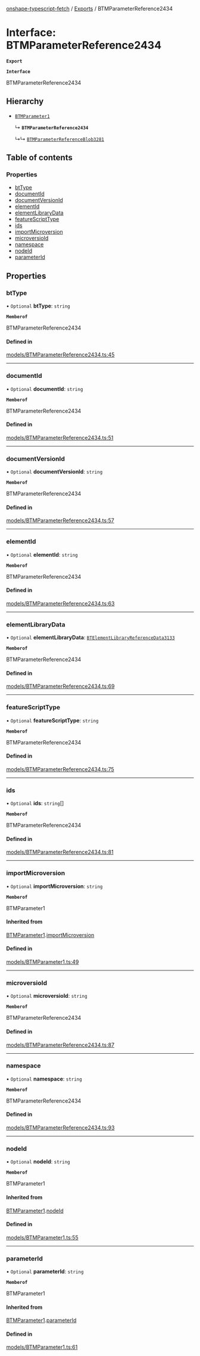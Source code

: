 [onshape-typescript-fetch](../README.md) / [Exports](../modules.md) / BTMParameterReference2434

# Interface: BTMParameterReference2434

**`Export`**

**`Interface`**

BTMParameterReference2434

## Hierarchy

- [`BTMParameter1`](BTMParameter1.md)

  ↳ **`BTMParameterReference2434`**

  ↳↳ [`BTMParameterReferenceBlob3281`](BTMParameterReferenceBlob3281.md)

## Table of contents

### Properties

- [btType](BTMParameterReference2434.md#bttype)
- [documentId](BTMParameterReference2434.md#documentid)
- [documentVersionId](BTMParameterReference2434.md#documentversionid)
- [elementId](BTMParameterReference2434.md#elementid)
- [elementLibraryData](BTMParameterReference2434.md#elementlibrarydata)
- [featureScriptType](BTMParameterReference2434.md#featurescripttype)
- [ids](BTMParameterReference2434.md#ids)
- [importMicroversion](BTMParameterReference2434.md#importmicroversion)
- [microversioId](BTMParameterReference2434.md#microversioid)
- [namespace](BTMParameterReference2434.md#namespace)
- [nodeId](BTMParameterReference2434.md#nodeid)
- [parameterId](BTMParameterReference2434.md#parameterid)

## Properties

### btType

• `Optional` **btType**: `string`

**`Memberof`**

BTMParameterReference2434

#### Defined in

[models/BTMParameterReference2434.ts:45](https://github.com/toebes/onshape-typescript-fetch/blob/3e11ae1/models/BTMParameterReference2434.ts#L45)

___

### documentId

• `Optional` **documentId**: `string`

**`Memberof`**

BTMParameterReference2434

#### Defined in

[models/BTMParameterReference2434.ts:51](https://github.com/toebes/onshape-typescript-fetch/blob/3e11ae1/models/BTMParameterReference2434.ts#L51)

___

### documentVersionId

• `Optional` **documentVersionId**: `string`

**`Memberof`**

BTMParameterReference2434

#### Defined in

[models/BTMParameterReference2434.ts:57](https://github.com/toebes/onshape-typescript-fetch/blob/3e11ae1/models/BTMParameterReference2434.ts#L57)

___

### elementId

• `Optional` **elementId**: `string`

**`Memberof`**

BTMParameterReference2434

#### Defined in

[models/BTMParameterReference2434.ts:63](https://github.com/toebes/onshape-typescript-fetch/blob/3e11ae1/models/BTMParameterReference2434.ts#L63)

___

### elementLibraryData

• `Optional` **elementLibraryData**: [`BTElementLibraryReferenceData3133`](BTElementLibraryReferenceData3133.md)

**`Memberof`**

BTMParameterReference2434

#### Defined in

[models/BTMParameterReference2434.ts:69](https://github.com/toebes/onshape-typescript-fetch/blob/3e11ae1/models/BTMParameterReference2434.ts#L69)

___

### featureScriptType

• `Optional` **featureScriptType**: `string`

**`Memberof`**

BTMParameterReference2434

#### Defined in

[models/BTMParameterReference2434.ts:75](https://github.com/toebes/onshape-typescript-fetch/blob/3e11ae1/models/BTMParameterReference2434.ts#L75)

___

### ids

• `Optional` **ids**: `string`[]

**`Memberof`**

BTMParameterReference2434

#### Defined in

[models/BTMParameterReference2434.ts:81](https://github.com/toebes/onshape-typescript-fetch/blob/3e11ae1/models/BTMParameterReference2434.ts#L81)

___

### importMicroversion

• `Optional` **importMicroversion**: `string`

**`Memberof`**

BTMParameter1

#### Inherited from

[BTMParameter1](BTMParameter1.md).[importMicroversion](BTMParameter1.md#importmicroversion)

#### Defined in

[models/BTMParameter1.ts:49](https://github.com/toebes/onshape-typescript-fetch/blob/3e11ae1/models/BTMParameter1.ts#L49)

___

### microversioId

• `Optional` **microversioId**: `string`

**`Memberof`**

BTMParameterReference2434

#### Defined in

[models/BTMParameterReference2434.ts:87](https://github.com/toebes/onshape-typescript-fetch/blob/3e11ae1/models/BTMParameterReference2434.ts#L87)

___

### namespace

• `Optional` **namespace**: `string`

**`Memberof`**

BTMParameterReference2434

#### Defined in

[models/BTMParameterReference2434.ts:93](https://github.com/toebes/onshape-typescript-fetch/blob/3e11ae1/models/BTMParameterReference2434.ts#L93)

___

### nodeId

• `Optional` **nodeId**: `string`

**`Memberof`**

BTMParameter1

#### Inherited from

[BTMParameter1](BTMParameter1.md).[nodeId](BTMParameter1.md#nodeid)

#### Defined in

[models/BTMParameter1.ts:55](https://github.com/toebes/onshape-typescript-fetch/blob/3e11ae1/models/BTMParameter1.ts#L55)

___

### parameterId

• `Optional` **parameterId**: `string`

**`Memberof`**

BTMParameter1

#### Inherited from

[BTMParameter1](BTMParameter1.md).[parameterId](BTMParameter1.md#parameterid)

#### Defined in

[models/BTMParameter1.ts:61](https://github.com/toebes/onshape-typescript-fetch/blob/3e11ae1/models/BTMParameter1.ts#L61)
